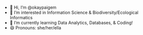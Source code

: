 - 👋 Hi, I’m @okaypaigem
- 👀 I’m interested in Information Science & Biodiversity/Ecological Informatics
- 🌱 I’m currently learning Data Analytics, Databases, & Coding!
- 😄 Pronouns: she/her/ella

<!---
okaypaigem/okaypaigem is a ✨ special ✨ repository because its `README.md` (this file) appears on your GitHub profile.
You can click the Preview link to take a look at your changes.
--->
